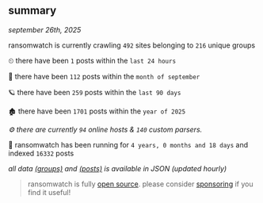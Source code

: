 
## summary
_september 26th, 2025_

ransomwatch is currently crawling `492` sites belonging to `216` unique groups

⏲ there have been `1` posts within the `last 24 hours`

🦈 there have been `112` posts within the `month of september`

🪐 there have been `259` posts within the `last 90 days`

🏚 there have been `1701` posts within the `year of 2025`

_⚙️ there are currently `94` online hosts & `140` custom parsers._

🦕 ransomwatch has been running for `4 years, 0 months and 18 days` and indexed `16332` posts

_all data  [(groups)](http://ransomwhat.telemetry.ltd/groups) and [(posts)](http://ransomwhat.telemetry.ltd/posts) is available in JSON (updated hourly)_

> ransomwatch is fully [open source](https://github.com/joshhighet/ransomwatch#ransomwatch--). please consider [sponsoring](https://github.com/sponsors/joshhighet) if you find it useful!

